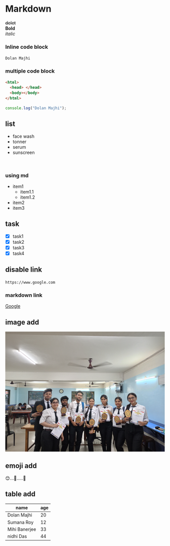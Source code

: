 # Markdown

<!-- ## hello -->

~~delet~~  
**Bold**  
_italic_

### Inline code block

`Dolan Majhi`
<br>

### multiple code block

```html
<html>
  <head> </head>
  <body></body>
</html>
```

```javascript
console.log("Dolan Majhi");
```

## list

<ul>
<li>face wash</li>
<li> tonner</li>
<li> serum</li>
<li> sunscreen</li>
</ul> 
<br>

### using md

- item1
  - item1.1
  - item1.2
- item2
- item3

## task

- [x] task1
- [x] task2
- [x] task3
- [x] task4

## disable link

`https://www.google.com`

### markdown link

[Google](https://www.google.com/)

## image add

![me](/me.jpg)

## emoji add <!--https://emojipedia.org/ -->

😊...🥰.....💌

## table add

| name          | age |
| ------------- | --- |
| Dolan Majhi   | 20  |
| Sumana Roy    | 12  |
| Mihi Banerjee | 33  |
| nidhi Das     | 44  |
